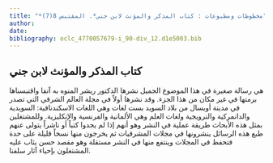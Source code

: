 ```yaml
---
title: "*مخطوطات ومطبوعات : كتاب المذكر والمؤنث لابن جني*. المقتبس 8(7)"
author: 
date: 
bibliography: oclc_4770057679-i_90-div_12.d1e5003.bib
---
```




##  كتاب المذكر والمؤنث   لابن جني 


 هي رسالة صغيرة في هذا الموضوع الجميل نشرها الدكتور ريشر المنوه به آنفا واقتبسناها برمتها في غير مكان من هذا الجزء. وقد نشرها أولاً في مجلة العالم الشرقي التي تصدر في مدينة أوبسال من بلاد السويد بست لغات وهي اللغات الاسكندنافية: السويدية والدانمركية والنرويجية ولغات العلم وهي الألمانية والفرنسية والإنكليزية. وللمشتغلين بمثل هذه الأبحاث طريقة عملية في النشر وهو أنهم إذا لم يجدوا كتباً أو ناشراً يتولى عنهم طبع هذه الرسائل ينشرونها في مجلات المشرقيات ثم يخرجون منها نسخاً قليلة على حدة فتحفظ في المجلات وينتفع منها في النشر مستقلة وهو مقصد حسن يثاب عليه المشتغلون بإحياء آثار سلفنا. 
